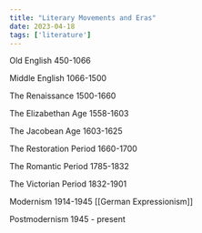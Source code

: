 ```yaml
---
title: "Literary Movements and Eras"
date: 2023-04-18
tags: ['literature']
---
```


Old English 450-1066

Middle English 1066-1500

The Renaissance 1500-1660

The Elizabethan Age 1558-1603

The Jacobean Age 1603-1625

The Restoration Period 1660-1700

The Romantic Period 1785-1832

The Victorian Period 1832-1901

Modernism 1914-1945
			[[German Expressionism]]

Postmodernism 1945 - present

